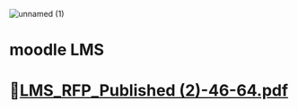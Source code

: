 
![unnamed (1)](https://github.com/user-attachments/assets/c3e071c3-0e31-43b0-a5ba-1caf1c0721d2)
# moodle LMS

# 📑[LMS_RFP_Published (2)-46-64.pdf](https://github.com/user-attachments/files/17632362/LMS_RFP_Published.2.-46-64.pdf)
